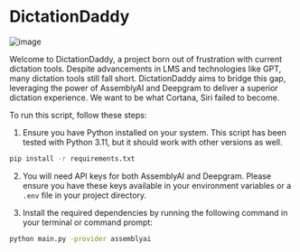 # DictationDaddy 


![image](https://github.com/rahulbansal16/DictationDaddy/assets/8466045/89264f5e-18ad-4527-b804-1160c452b902)

Welcome to DictationDaddy, a project born out of frustration with current dictation tools. Despite advancements in LMS and technologies like GPT, many dictation tools still fall short. DictationDaddy aims to bridge this gap, leveraging the power of AssemblyAI and Deepgram to deliver a superior dictation experience. We want to be what Cortana, Siri failed to become.

To run this script, follow these steps:

1. Ensure you have Python installed on your system. This script has been tested with Python 3.11, but it should work with other versions as well.
```sh
pip install -r requirements.txt
```

2. You will need API keys for both AssemblyAI and Deepgram. Please ensure you have these keys available in your environment variables or a `.env` file in your project directory.

3. Install the required dependencies by running the following command in your terminal or command prompt:
```sh
python main.py -provider assemblyai
```
